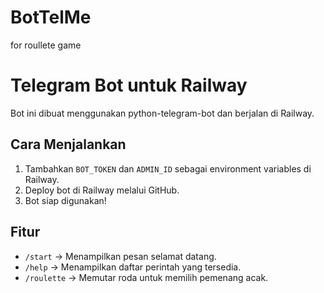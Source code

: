 # BotTelMe
for roullete game
# Telegram Bot untuk Railway

Bot ini dibuat menggunakan python-telegram-bot dan berjalan di Railway.

## Cara Menjalankan

1. Tambahkan `BOT_TOKEN` dan `ADMIN_ID` sebagai environment variables di Railway.
2. Deploy bot di Railway melalui GitHub.
3. Bot siap digunakan!

## Fitur
- `/start` → Menampilkan pesan selamat datang.
- `/help` → Menampilkan daftar perintah yang tersedia.
- `/roulette` → Memutar roda untuk memilih pemenang acak.
